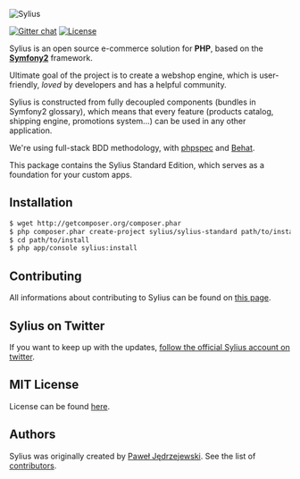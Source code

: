 ![Sylius](https://dl.dropboxusercontent.com/u/46579820/sylius-logo.jpg)

[![Gitter chat](https://badges.gitter.im/Sylius/Sylius.png)](https://gitter.im/Sylius/Sylius)
[![License](https://img.shields.io/packagist/l/Sylius/Sylius.svg)](https://packagist.org/packages/sylius/sylius)

Sylius is an open source e-commerce solution for **PHP**, based on the [**Symfony2**](http://symfony.com) framework.

Ultimate goal of the project is to create a webshop engine, which is user-friendly, *loved* by developers and has a helpful community.

Sylius is constructed from fully decoupled components (bundles in Symfony2 glossary), which means that every feature (products catalog, shipping engine, promotions system...) can be used in any other application. 

We're using full-stack BDD methodology, with [phpspec](http://phpspec.net) and [Behat](http://behat.org).

This package contains the Sylius Standard Edition, which serves as a foundation for your custom apps.

Installation
------------

``` bash
$ wget http://getcomposer.org/composer.phar
$ php composer.phar create-project sylius/sylius-standard path/to/install
$ cd path/to/install
$ php app/console sylius:install
```

Contributing
------------

All informations about contributing to Sylius can be found on [this page](http://docs.sylius.org/en/latest/contributing/index.html).

Sylius on Twitter
-----------------

If you want to keep up with the updates, [follow the official Sylius account on twitter](http://twitter.com/Sylius).

MIT License
-----------

License can be found [here](https://github.com/Sylius/Sylius/blob/master/LICENSE).

Authors
-------

Sylius was originally created by [Paweł Jędrzejewski](http://pjedrzejewski.com).
See the list of [contributors](https://github.com/Sylius/Sylius/contributors).

